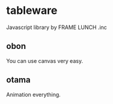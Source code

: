 # tableware

Javascript library by FRAME LUNCH .inc

## obon

You can use canvas very easy.

## otama

Animation everything.